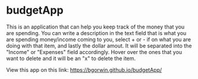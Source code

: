 # budgetApp

This is an application that can help you keep track of the money that you are spending. You can write a description in the text field that is what you are spending money/income coming to you, select + or - if on what you are doing with that item, and lastly the dollar amout. It will be separated into the "Income" or "Expenses" field accordingly. Hover over the ones that you want to delete and it will be an "x" to delete the item. 

View this app on this link: https://bgorwin.github.io/budgetApp/
